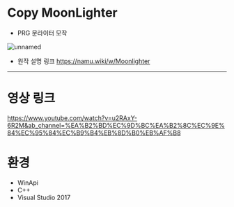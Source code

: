 # Copy MoonLighter
- PRG 문라이터 모작

![unnamed](https://user-images.githubusercontent.com/43703023/106983604-84cb9300-67a9-11eb-9eb1-f5255ed7779f.jpg)

- 원작 설명 링크 https://namu.wiki/w/Moonlighter
---

# 영상 링크
https://www.youtube.com/watch?v=u2RAxY-6R2M&ab_channel=%EA%B2%BD%EC%9D%BC%EA%B2%8C%EC%9E%84%EC%95%84%EC%B9%B4%EB%8D%B0%EB%AF%B8

# 환경
* WinApi
* C++
* Visual Studio 2017
